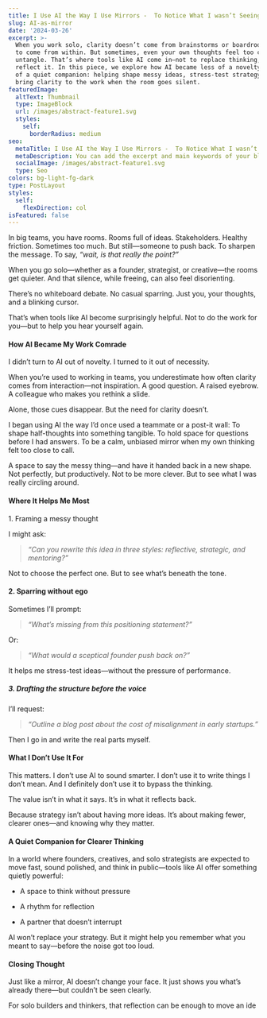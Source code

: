 ```yaml
---
title: I Use AI the Way I Use Mirrors -  To Notice What I wasn’t Seeing
slug: AI-as-mirror
date: '2024-03-26'
excerpt: >-
  When you work solo, clarity doesn’t come from brainstorms or boardrooms—it has
  to come from within. But sometimes, even your own thoughts feel too close to
  untangle. That’s where tools like AI come in—not to replace thinking, but to
  reflect it. In this piece, we explore how AI became less of a novelty and more
  of a quiet companion: helping shape messy ideas, stress-test strategy, and
  bring clarity to the work when the room goes silent.
featuredImage:
  altText: Thumbnail
  type: ImageBlock
  url: /images/abstract-feature1.svg
  styles:
    self:
      borderRadius: medium
seo:
  metaTitle: I Use AI the Way I Use Mirrors -  To Notice What I wasn’t Seeing
  metaDescription: You can add the excerpt and main keywords of your blog post here.
  socialImage: /images/abstract-feature1.svg
  type: Seo
colors: bg-light-fg-dark
type: PostLayout
styles:
  self:
    flexDirection: col
isFeatured: false
---
```

In big teams, you have rooms.
Rooms full of ideas. Stakeholders. Healthy friction. Sometimes too much.
But still—someone to push back. To sharpen the message. To say, *“wait, is that really the point?”*

When you go solo—whether as a founder, strategist, or creative—the rooms get quieter.
And that silence, while freeing, can also feel disorienting.

There’s no whiteboard debate. No casual sparring.
Just you, your thoughts, and a blinking cursor.

That’s when tools like AI become surprisingly helpful.
Not to do the work for you—but to help you hear yourself again.

#### **How AI Became My Work Comrade**

I didn’t turn to AI out of novelty.
I turned to it out of necessity.

When you’re used to working in teams, you underestimate how often clarity comes from interaction—not inspiration.
A good question. A raised eyebrow. A colleague who makes you rethink a slide.

Alone, those cues disappear.
But the need for clarity doesn’t.

I began using AI the way I’d once used a teammate or a post-it wall:
To shape half-thoughts into something tangible.
To hold space for questions before I had answers.
To be a calm, unbiased mirror when my own thinking felt too close to call.

A space to say the messy thing—and have it handed back in a new shape.
Not perfectly, but productively.
Not to be more clever.
But to see what I was really circling around.

#### **Where It Helps Me Most**

1\. Framing a messy thought

I might ask:

> *“Can you rewrite this idea in three styles: reflective, strategic, and mentoring?”*

Not to choose the perfect one. But to see what’s beneath the tone.

#### 2. Sparring without ego

Sometimes I’ll prompt:

> *“What’s missing from this positioning statement?”*

Or:

> *“What would a sceptical founder push back on?”*

It helps me stress-test ideas—without the pressure of performance.

##### 3. Drafting the structure before the voice

I’ll request:

> *“Outline a blog post about the cost of misalignment in early startups.”*

Then I go in and write the real parts myself.

#### **What I Don’t Use It For**

This matters.
I don’t use AI to sound smarter.
I don’t use it to write things I don’t mean.
And I definitely don’t use it to bypass the thinking.

The value isn’t in what it says.
It’s in what it reflects back.

Because strategy isn’t about having more ideas.
It’s about making fewer, clearer ones—and knowing why they matter.

#### **A Quiet Companion for Clearer Thinking**

In a world where founders, creatives, and solo strategists are expected to move fast, sound polished, and think in public—tools like AI offer something quietly powerful:

*   A space to think without pressure

*   A rhythm for reflection

*   A partner that doesn’t interrupt

AI won’t replace your strategy.
But it might help you remember what you meant to say—before the noise got too loud.

#### **Closing Thought**

Just like a mirror, AI doesn’t change your face.
It just shows you what’s already there—but couldn’t be seen clearly.

For solo builders and thinkers, that reflection can be enough to move an ide

